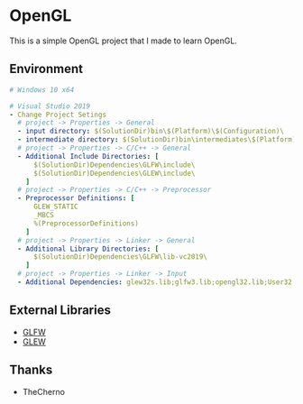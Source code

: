 # OpenGL

This is a simple OpenGL project that I made to learn OpenGL.

## Environment

```yaml
# Windows 10 x64

# Visual Studio 2019
- Change Project Setings
  # project -> Properties -> General
  - input directory: $(SolutionDir)bin\$(Platform)\$(Configuration)\
  - intermediate directory: $(SolutionDir)bin\intermediates\$(Platform)\$(Configuration)\
  # project -> Properties -> C/C++ -> General
  - Additional Include Directories: [
      $(SolutionDir)Dependencies\GLFW\include\
      $(SolutionDir)Dependencies\GLEW\include\
    ]
  # project -> Properties -> C/C++ -> Preprocessor
  - Preprocessor Definitions: [
      GLEW_STATIC
      _MBCS
      %(PreprocessorDefinitions)
    ]
  # project -> Properties -> Linker -> General
  - Additional Library Directories: [
      $(SolutionDir)Dependencies\GLFW\lib-vc2019\
    ]
  # project -> Properties -> Linker -> Input
  - Additional Dependencies: glew32s.lib;glfw3.lib;opengl32.lib;User32.lib;Gdi32.lib;Shell32.lib;
```

## External Libraries

- [GLFW](https://www.glfw.org/)
- [GLEW](https://glew.sourceforge.net/)

## Thanks

- TheCherno
